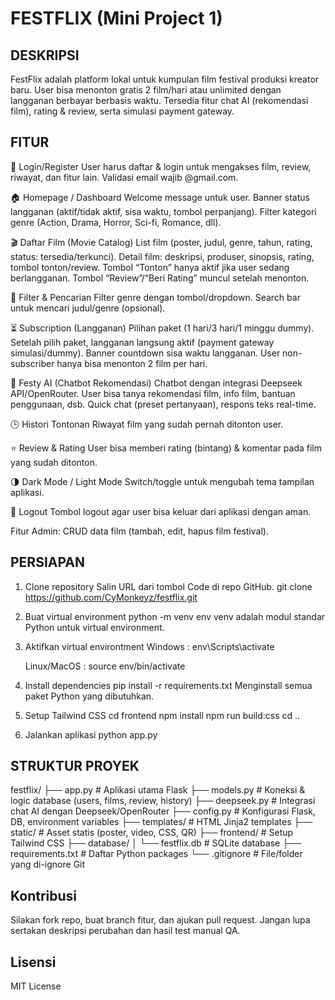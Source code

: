 # FESTFLIX (Mini Project 1)

## DESKRIPSI
FestFlix adalah platform lokal untuk kumpulan film festival produksi kreator baru. User bisa menonton gratis 2 film/hari atau unlimited dengan langganan berbayar berbasis waktu. Tersedia fitur chat AI (rekomendasi film), rating & review, serta simulasi payment gateway.

## FITUR
🔑 Login/Register
User harus daftar & login untuk mengakses film, review, riwayat, dan fitur lain.
Validasi email wajib @gmail.com.

🏠 Homepage / Dashboard
Welcome message untuk user.
Banner status langganan (aktif/tidak aktif, sisa waktu, tombol perpanjang).
Filter kategori genre (Action, Drama, Horror, Sci-fi, Romance, dll).

🎬 Daftar Film (Movie Catalog)
List film (poster, judul, genre, tahun, rating, status: tersedia/terkunci).
Detail film: deskripsi, produser, sinopsis, rating, tombol tonton/review.
Tombol “Tonton” hanya aktif jika user sedang berlangganan.
Tombol “Review”/“Beri Rating” muncul setelah menonton.

🔎 Filter & Pencarian
Filter genre dengan tombol/dropdown.
Search bar untuk mencari judul/genre (opsional).

⏳ Subscription (Langganan)
Pilihan paket (1 hari/3 hari/1 minggu dummy).
Setelah pilih paket, langganan langsung aktif (payment gateway simulasi/dummy).
Banner countdown sisa waktu langganan.
User non-subscriber hanya bisa menonton 2 film per hari.

🤖 Festy AI (Chatbot Rekomendasi)
Chatbot dengan integrasi Deepseek API/OpenRouter.
User bisa tanya rekomendasi film, info film, bantuan penggunaan, dsb.
Quick chat (preset pertanyaan), respons teks real-time.

🕒 Histori Tontonan
Riwayat film yang sudah pernah ditonton user.

⭐ Review & Rating
User bisa memberi rating (bintang) & komentar pada film yang sudah ditonton.

🌗 Dark Mode / Light Mode
Switch/toggle untuk mengubah tema tampilan aplikasi.

🚪 Logout
Tombol logout agar user bisa keluar dari aplikasi dengan aman.

Fitur Admin: CRUD data film (tambah, edit, hapus film festival).

## PERSIAPAN
1. Clone repository
   Salin URL dari tombol Code di repo GitHub.
   git clone https://github.com/CyMonkeyz/festflix.git

2. Buat virtual environment
   python -m venv env
   venv adalah modul standar Python untuk virtual environment.

3. Aktifkan virtual environtment
   Windows :
   env\Scripts\activate

   Linux/MacOS :
   source env/bin/activate

4. Install dependencies
   pip install -r requirements.txt
   Menginstall semua paket Python yang dibutuhkan.

5. Setup Tailwind CSS
   cd frontend
   npm install
   npm run build:css
   cd ..

6. Jalankan aplikasi
   python app.py

## STRUKTUR PROYEK
festflix/
├── app.py              # Aplikasi utama Flask
├── models.py           # Koneksi & logic database (users, films, review, history)
├── deepseek.py         # Integrasi chat AI dengan Deepseek/OpenRouter
├── config.py           # Konfigurasi Flask, DB, environment variables
├── templates/          # HTML Jinja2 templates
├── static/             # Asset statis (poster, video, CSS, QR)
├── frontend/           # Setup Tailwind CSS
├── database/
│   └── festflix.db     # SQLite database
├── requirements.txt    # Daftar Python packages
└── .gitignore          # File/folder yang di-ignore Git

## Kontribusi
Silakan fork repo, buat branch fitur, dan ajukan pull request.
Jangan lupa sertakan deskripsi perubahan dan hasil test manual QA.

## Lisensi
MIT License
